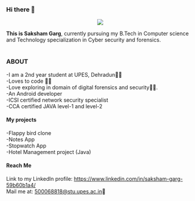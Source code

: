 ### Hi there 👋<br>

<!--
**sgarg-10/sgarg-10** is a ✨ _special_ ✨ repository because its `README.md` (this file) appears on your GitHub profile.

Here are some ideas to get you started:

- 🔭 I’m currently working on ...
- 🌱 I’m currently learning ...
- 👯 I’m looking to collaborate on ...
- 🤔 I’m looking for help with ...
- 💬 Ask me about ...
- 📫 How to reach me: ...
- 😄 Pronouns: ...
- ⚡ Fun fact: ...
-->


<p align="center">
<img src=https://user-images.githubusercontent.com/65415517/87281065-774e7300-c510-11ea-9191-e5cf9ebd36b9.png>
</p>

**This is Saksham Garg**, currently pursuing my B.Tech in Computer science and Technology specialization in Cyber security and forensics.<br><br>
### ABOUT

-I am a 2nd year student at UPES, Dehradun👨‍🎓<br>
-Loves to code 👨‍💻<br>
-Love exploring in domain of digital forensics and security🕵️‍♂️.<br>
-An Android developer<br>
-ICSI certified network security specialist<br>
-CCA certified JAVA level-1 and level-2 <br>

#### My projects

-Flappy bird clone<br>
-Notes App<br>
-Stopwatch App<br>
-Hotel Management project (Java)
<br>

#### Reach Me
Link to my LinkedIn profile: https://www.linkedin.com/in/saksham-garg-59b60b1a4/<br>
Mail me at: 500068818@stu.upes.ac.in📩
<br><br>


